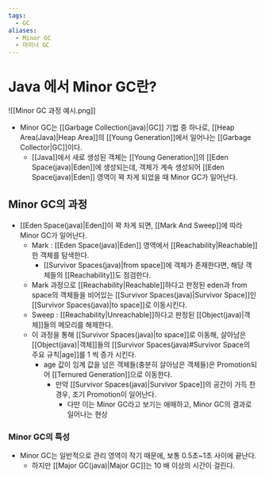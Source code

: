 ```yaml
---
tags:
  - GC
aliases:
  - Minor GC
  - 마이너 GC
---
```


# Java 에서 Minor GC란?
![[Minor GC 과정 예시.png]]
- Minor GC는 [[Garbage Collection(java)|GC]] 기법 중 하나로, [[Heap Area(Java)|Heap Area]]의 [[Young Generation]]에서 일어나는 [[Garbage Collector|GC]]이다.
	- [[Java]]에서 새로 생성된 객체는 [[Young Generation]]의 [[Eden Space(java)|Eden]]에 생성되는데, 객체가 계속 생성되어 [[Eden Space(java)|Eden]] 영역이 꽉 차게 되었을 때 Minor GC가 일어난다.

## Minor GC의 과정
- [[Eden Space(java)|Eden]]이 꽉 차게 되면, [[Mark And Sweep]]에 따라 Minor GC가 일어난다.
	- Mark : [[Eden Space(java)|Eden]] 영역에서 [[Reachability|Reachable]]한 객체를 탐색한다.
		- [[Survivor Spaces(java)|from space]]에 객체가 존재한다면, 해당 객체들의 [[Reachability]]도 점검한다.
	- Mark 과정으로 [[Reachability|Reachable]]하다고 판정된 eden과 from space의 객체들을 비어있는 [[Survivor Spaces(java)|Survivor Space]]인 [[Survivor Spaces(java)|to space]]로 이동시킨다. 
	- Sweep : [[Reachability|Unreachable]]하다고 판정된 [[Object(java)|객체]]들의 메모리를 해제한다.
	- 이 과정을 통해 [[Survivor Spaces(java)|to space]]로 이동해, 살아남은 [[Object(java)|객체]]들의 [[Survivor Spaces(java)#Survivor Space의 주요 규칙|age]]를 1 씩 증가 시킨다.
		- age 값이 임계 값을 넘은 객체들(충분히 살아남은 객체들)은 Promotion되어 [[Ternured Generation]]으로 이동한다.
			- 만약 [[Survivor Spaces(java)|Survivor Space]]의 공간이 가득 찬 경우, 조기 Promotion이 일어난다.
				- 다만 이는 Minor GC라고 보기는 애매하고, Minor GC의 결과로 일어나는 현상

### Minor GC의 특성
- Minor GC는 일반적으로 관리 영역이 작기 때문에, 보통 0.5초~1초 사이에 끝난다.
	- 하지만 [[Major GC(java)|Major GC]]는 10 배 이상의 시간이 걸린다.